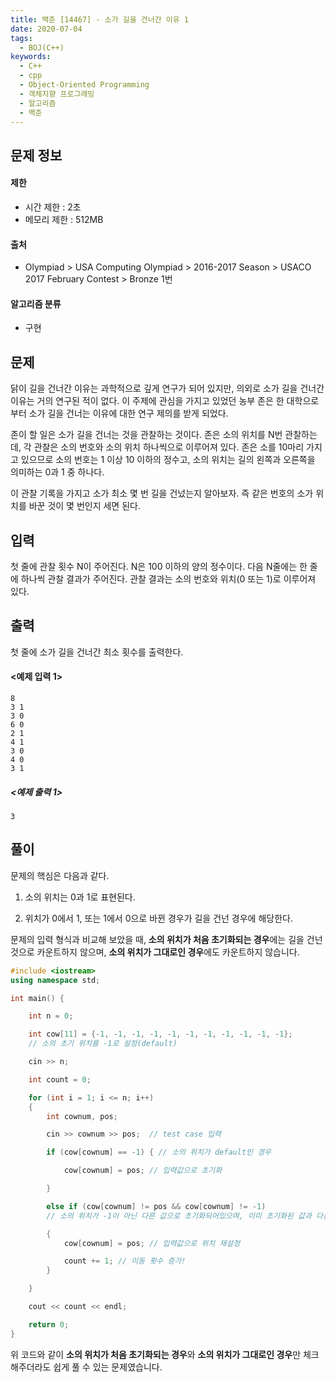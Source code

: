 ```yaml
---
title: 백준 [14467] - 소가 길을 건너간 이유 1
date: 2020-07-04
tags:
  - BOJ(C++)
keywords:
  - C++
  - cpp
  - Object-Oriented Programming
  - 객체지향 프로그래밍
  - 알고리즘
  - 백준
---
```


## 문제 정보

#### 제한
- 시간 제한 : 2초
- 메모리 제한 : 512MB

#### 출처
- Olympiad > USA Computing Olympiad > 2016-2017 Season > USACO 2017 February Contest > Bronze 1번

#### 알고리즘 분류
- 구현


## 문제

닭이 길을 건너간 이유는 과학적으로 깊게 연구가 되어 있지만, 의외로 소가 길을 건너간 이유는 거의 연구된 적이 없다. 이 주제에 관심을 가지고 있었던 농부 존은 한 대학으로부터 소가 길을 건너는 이유에 대한 연구 제의를 받게 되었다.

존이 할 일은 소가 길을 건너는 것을 관찰하는 것이다. 존은 소의 위치를 N번 관찰하는데, 각 관찰은 소의 번호와 소의 위치 하나씩으로 이루어져 있다. 존은 소를 10마리 가지고 있으므로 소의 번호는 1 이상 10 이하의 정수고, 소의 위치는 길의 왼쪽과 오른쪽을 의미하는 0과 1 중 하나다.

이 관찰 기록을 가지고 소가 최소 몇 번 길을 건넜는지 알아보자. 즉 같은 번호의 소가 위치를 바꾼 것이 몇 번인지 세면 된다.

## 입력

첫 줄에 관찰 횟수 N이 주어진다. N은 100 이하의 양의 정수이다. 다음 N줄에는 한 줄에 하나씩 관찰 결과가 주어진다. 관찰 결과는 소의 번호와 위치(0 또는 1)로 이루어져 있다.

## 출력

첫 줄에 소가 길을 건너간 최소 횟수를 출력한다.

#### <예제 입력 1>

```
8
3 1
3 0
6 0
2 1
4 1
3 0
4 0
3 1
```

##### <예제 출력 1>

`3`

## 풀이

문제의 핵심은 다음과 같다.

1. 소의 위치는 0과 1로 표현된다.

2. 위치가 0에서 1, 또는 1에서 0으로 바뀐 경우가 길을 건넌 경우에 해당한다.

문제의 입력 형식과 비교해 보았을 때, **소의 위치가 처음 초기화되는 경우**에는 길을 건넌 것으로 카운트하지 않으며, **소의 위치가 그대로인 경우**에도 카운트하지 않습니다.

```cpp
#include <iostream>
using namespace std;

int main() {

    int n = 0;

    int cow[11] = {-1, -1, -1, -1, -1, -1, -1, -1, -1, -1, -1};
    // 소의 초기 위치를 -1로 설정(default)

    cin >> n;

    int count = 0;

    for (int i = 1; i <= n; i++)
    {
        int cownum, pos;

        cin >> cownum >> pos;  // test case 입력

        if (cow[cownum] == -1) { // 소의 위치가 default인 경우

            cow[cownum] = pos; // 입력값으로 초기화

        }

        else if (cow[cownum] != pos && cow[cownum] != -1)
        // 소의 위치가 -1이 아닌 다른 값으로 초기화되어있으며, 이미 초기화된 값과 다른 위치값을 입력받은 경우

        {
            cow[cownum] = pos; // 입력값으로 위치 재설정

            count += 1; // 이동 횟수 증가!
        }

    }

    cout << count << endl;

    return 0;
}
```

위 코드와 같이 **소의 위치가 처음 초기화되는 경우**와 **소의 위치가 그대로인 경우**만 체크해주더라도 쉽게 풀 수 있는 문제였습니다.
